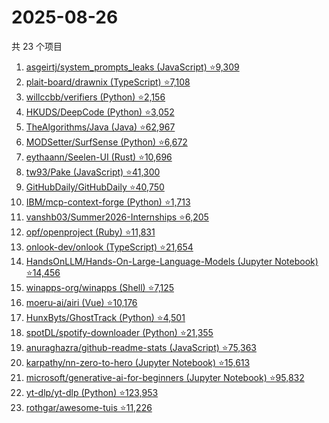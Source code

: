 # 2025-08-26

共 23 个项目

<!-- BEGIN GITHUB -->
<!-- 最后更新时间 2025-08-26 19:08:47 +0800 -->
1. [asgeirtj/system_prompts_leaks (JavaScript) ⭐9,309](https://github.com/asgeirtj/system_prompts_leaks)
1. [plait-board/drawnix (TypeScript) ⭐7,108](https://github.com/plait-board/drawnix)
1. [willccbb/verifiers (Python) ⭐2,156](https://github.com/willccbb/verifiers)
1. [HKUDS/DeepCode (Python) ⭐3,052](https://github.com/HKUDS/DeepCode)
1. [TheAlgorithms/Java (Java) ⭐62,967](https://github.com/TheAlgorithms/Java)
1. [MODSetter/SurfSense (Python) ⭐6,672](https://github.com/MODSetter/SurfSense)
1. [eythaann/Seelen-UI (Rust) ⭐10,696](https://github.com/eythaann/Seelen-UI)
1. [tw93/Pake (JavaScript) ⭐41,300](https://github.com/tw93/Pake)
1. [GitHubDaily/GitHubDaily ⭐40,750](https://github.com/GitHubDaily/GitHubDaily)
1. [IBM/mcp-context-forge (Python) ⭐1,713](https://github.com/IBM/mcp-context-forge)
1. [vanshb03/Summer2026-Internships ⭐6,205](https://github.com/vanshb03/Summer2026-Internships)
1. [opf/openproject (Ruby) ⭐11,831](https://github.com/opf/openproject)
1. [onlook-dev/onlook (TypeScript) ⭐21,654](https://github.com/onlook-dev/onlook)
1. [HandsOnLLM/Hands-On-Large-Language-Models (Jupyter Notebook) ⭐14,456](https://github.com/HandsOnLLM/Hands-On-Large-Language-Models)
1. [winapps-org/winapps (Shell) ⭐7,125](https://github.com/winapps-org/winapps)
1. [moeru-ai/airi (Vue) ⭐10,176](https://github.com/moeru-ai/airi)
1. [HunxByts/GhostTrack (Python) ⭐4,501](https://github.com/HunxByts/GhostTrack)
1. [spotDL/spotify-downloader (Python) ⭐21,355](https://github.com/spotDL/spotify-downloader)
1. [anuraghazra/github-readme-stats (JavaScript) ⭐75,363](https://github.com/anuraghazra/github-readme-stats)
1. [karpathy/nn-zero-to-hero (Jupyter Notebook) ⭐15,613](https://github.com/karpathy/nn-zero-to-hero)
1. [microsoft/generative-ai-for-beginners (Jupyter Notebook) ⭐95,832](https://github.com/microsoft/generative-ai-for-beginners)
1. [yt-dlp/yt-dlp (Python) ⭐123,953](https://github.com/yt-dlp/yt-dlp)
1. [rothgar/awesome-tuis ⭐11,226](https://github.com/rothgar/awesome-tuis)
<!-- END GITHUB -->